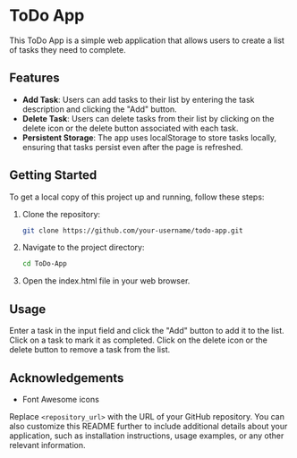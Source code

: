 # ToDo App

This ToDo App is a simple web application that allows users to create a list of tasks they need to complete.

## Features

- **Add Task**: Users can add tasks to their list by entering the task description and clicking the "Add" button.
- **Delete Task**: Users can delete tasks from their list by clicking on the delete icon or the delete button associated with each task.
- **Persistent Storage**: The app uses localStorage to store tasks locally, ensuring that tasks persist even after the page is refreshed.

## Getting Started

To get a local copy of this project up and running, follow these steps:

1. Clone the repository:
   ```bash
   git clone https://github.com/your-username/todo-app.git
2. Navigate to the project directory:
   ```bash
   cd ToDo-App
4. Open the index.html file in your web browser.

## Usage
Enter a task in the input field and click the "Add" button to add it to the list.
Click on a task to mark it as completed.
Click on the delete icon or the delete button to remove a task from the list.

## Acknowledgements
- Font Awesome icons

Replace `<repository_url>` with the URL of your GitHub repository. You can also customize this README further to include additional details about your application, such as installation instructions, usage examples, or any other relevant information.
